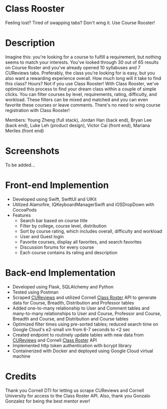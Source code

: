# Class Rooster
Feeling lost? Tired of swapping tabs? Don't wing it. Use Course Rooster!

# Description
Imagine this: you're looking for a course to fulfill a requirement, but nothing seems to match your interests. You've looked through 30 out of 65 results on Course Roster and you've already opened 10 syllabuses and 7 CUReviews tabs. Preferably, the class you're looking for is easy, but you also want a rewarding experience overall. How much long will it take to find this class? Hours? Not if you use Class Rooster! With Class Rooster, we've optimized this process to find your dream class within a couple of simple clicks. You can filter courses by level, requirements, rating, difficulty, and workload. These filters can be mixed and matched and you can even favorite these courses or leave comments. There's no need to wing course registration with Class Rooster!

Members: 
Young Zheng (full stack),
Jordan Han (back end),
Bryan Lee (back end),
Luke Leh (product design),
Victor Cai (front end),
Mariana Meriles (front end)

# Screenshots
To be added... 

# Front-end Implemention
* Developed using Swift, SwiftUI and UIKit
* Utilized Alamofire, IQKeyboardManagerSwift and iOSDropDown with CocoaPods
* Features 
  * Search bar based on course title
  * Filter by college, course level, distribution
  * Sort by course rating, which includes overall, difficulty and workload
  * User and Guest login
  * Favorite courses, display all favorites, and search favorites
  * Discussion forums for every course
  * Each course contains its rating and description

# Back-end Implementation
* Developed using Flask, SQLAlchemy and Python
* Tested using Postman
* Scraped [CUReviews](https://www.cureviews.org/) and utilized Cornell [Class Roster](https://classes.cornell.edu/browse/roster/FA22) API to generate data for Course, Breadth, Distribution and Professor tables
* Added one-to-many relationship to User and Comment tables and many-to-many relationships to User and Course, Professor and Course, Breadth and Course, and Distribution and Course tables
* Optimized filter times using pre-sorted tables; reduced search time on Google Cloud's e2-small vm from 6-7 seconds to <2 sec
* Created endpoint to routinely update tables with new data from [CUReviews](https://www.cureviews.org/) and Cornell [Class Roster](https://classes.cornell.edu/browse/roster/FA22) API
* Implemented http token authentication with bcrypt library
* Containerized with Docker and deployed using Google Cloud virtual machine

# Credits
Thank you Cornell DTI for letting us scrape CUReviews and Cornell University for access to the Class Roster API. Also, thank you Gonzalo Gonzalez for being the best mentor ever!
